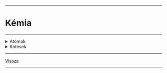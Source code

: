 
---

# Kémia

---

<details>
<summary>Atomok</summary>

---

Tk.: Mozaik 9. kémia - írta: Siposné Éva

Érdemes elolvasni: 'Halvány lila gőzünk sincs' (lila színű könyv), egy fizikus írta (izgalmassá, érdekessé tette a fizikát)

### Atom modellek

Atom felépítése -nagyon kicsi
'Démokrétosz és Arisztotelész elméletét fogadták el

Thompson felfedező 'mazsolás kalács kísérlete'

Rutherford zseni kísérlete:
neutron; proton = nehéz részecske
elektron = könnyű részecske 6x10<sup>23</sup10<sup>-27</sup>

- proton: p+
- neutron: $n^0$
- elektron: e-
- ('kvarkok)

### Atommag

(Zsírban oldódó vitaminok)
Az atommagot, magerő tartja össze

A protonok száma egyenlő a rendszámmal
A proton és a neutron szám nem mindig egyezik meg.

### atomok elektronszerkezete

elektronburok szerkezete:
 - 7 elektronhéj - ide épülnek az elektronok
 - <img src='./images/kemia_elektronburok.svg' alt='Elektronburok szerkezete' width='425'>

Pálya típusok:

| Héj | Alhéj |
| :-- | :-- |
| K | 1s |
| L | 2s, 2p |
| M | 3s, 3p, 3d |
| N | 4s, 4p, 4d, 4f |

| Atompályák jelölése | Atompályák betöltődési sorrendje |
| :-- | :-- |
| <img src='./images/kemia-atompalyak-jelolese-001.svg' alt='atompályák jelölése' width='425'> | <img src='./images/kemia_atompalyak-kiepulesi-sorrendje-001.svg' alt='atompályák kiépülési sorrendje' width='425'> |

---

</details>

<details>
<summary>Kötések</summary>

---

<img src='./images/kemia_al-kotes-001.svg' alt='aluminium kotes' width='70'>

---

</details>

---

[Vissza](../../../README.md)

---

